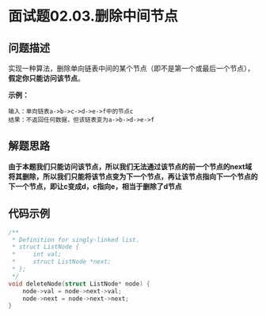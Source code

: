 # 面试题02.03.删除中间节点
## 问题描述
实现一种算法，删除单向链表中间的某个节点（即不是第一个或最后一个节点），**假定你只能访问该节点**。

**示例：**
```
输入：单向链表a->b->c->d->e->f中的节点c
结果：不返回任何数据，但该链表变为a->b->d->e->f
```
## 解题思路
**由于本题我们只能访问该节点，所以我们无法通过该节点的前一个节点的next域将其删除，所以我们只能将该节点变为下一个节点，再让该节点指向下一个节点的下一个节点，即让c变成d，c指向e，相当于删除了d节点**
## 代码示例
```c
/**
 * Definition for singly-linked list.
 * struct ListNode {
 *     int val;
 *     struct ListNode *next;
 * };
 */
void deleteNode(struct ListNode* node) {
    node->val = node->next->val;
    node->next = node->next->next;
}
```
